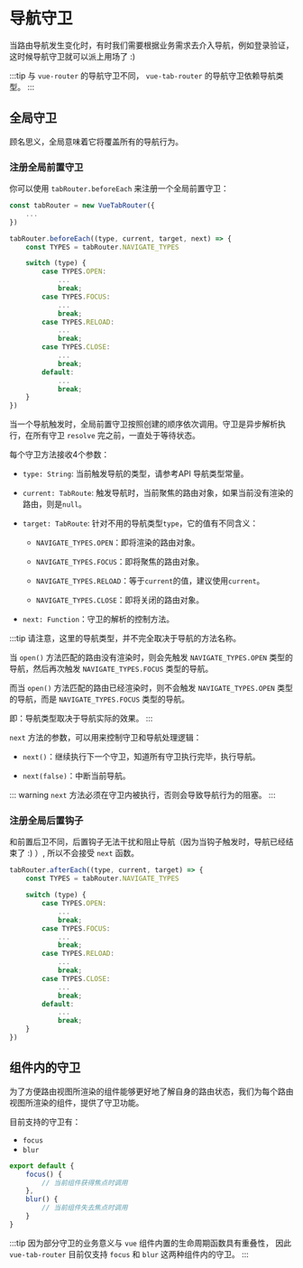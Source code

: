 # 导航守卫

当路由导航发生变化时，有时我们需要根据业务需求去介入导航，例如登录验证，这时候导航守卫就可以派上用场了 :)

:::tip
与 `vue-router` 的导航守卫不同， `vue-tab-router` 的导航守卫依赖导航类型。
:::

## 全局守卫

顾名思义，全局意味着它将覆盖所有的导航行为。

### 注册全局前置守卫

你可以使用 `tabRouter.beforeEach` 来注册一个全局前置守卫：

```javascript
const tabRouter = new VueTabRouter({
    ...
})

tabRouter.beforeEach((type, current, target, next) => {
    const TYPES = tabRouter.NAVIGATE_TYPES

    switch (type) {
        case TYPES.OPEN:
            ...
            break;
        case TYPES.FOCUS:
            ...
            break;
        case TYPES.RELOAD:
            ...
            break;
        case TYPES.CLOSE:
            ...
            break;
        default:
            ...
            break;
    }
})
```

当一个导航触发时，全局前置守卫按照创建的顺序依次调用。守卫是异步解析执行，在所有守卫 `resolve` 完之前，一直处于等待状态。

每个守卫方法接收4个参数：

* `type: String`: 当前触发导航的类型，请参考<TabRouterLink open="/api/NAVIGATE_TYPES">API 导航类型常量</TabRouterLink>。

* `current: TabRoute`: 触发导航时，当前聚焦的路由对象，如果当前没有渲染的路由，则是`null`。

* `target: TabRoute`: 针对不用的导航类型`type`，它的值有不同含义：
  
  + `NAVIGATE_TYPES.OPEN`：即将渲染的路由对象。
  
  + `NAVIGATE_TYPES.FOCUS`：即将聚焦的路由对象。
  
  + `NAVIGATE_TYPES.RELOAD`：等于`current`的值，建议使用`current`。
 
  + `NAVIGATE_TYPES.CLOSE`：即将关闭的路由对象。

* `next: Function`：守卫的解析的控制方法。

:::tip
请注意，这里的导航类型，并不完全取决于导航的方法名称。

当 `open()` 方法匹配的路由没有渲染时，则会先触发 `NAVIGATE_TYPES.OPEN` 类型的导航，然后再次触发 `NAVIGATE_TYPES.FOCUS` 类型的导航。

而当 `open()` 方法匹配的路由已经渲染时，则不会触发 `NAVIGATE_TYPES.OPEN` 类型的导航，而是 `NAVIGATE_TYPES.FOCUS` 类型的导航。

即：导航类型取决于导航实际的效果。
:::

`next` 方法的参数，可以用来控制守卫和导航处理逻辑：

* `next()`：继续执行下一个守卫，知道所有守卫执行完毕，执行导航。

* `next(false)`：中断当前导航。

::: warning
`next` 方法必须在守卫内被执行，否则会导致导航行为的阻塞。
:::

### 注册全局后置钩子

和前置后卫不同，后置钩子无法干扰和阻止导航（因为当钩子触发时，导航已经结束了 :) ）, 所以不会接受 `next` 函数。

```javascript
tabRouter.afterEach((type, current, target) => {
    const TYPES = tabRouter.NAVIGATE_TYPES

    switch (type) {
        case TYPES.OPEN:
            ...
            break;
        case TYPES.FOCUS:
            ...
            break;
        case TYPES.RELOAD:
            ...
            break;
        case TYPES.CLOSE:
            ...
            break;
        default:
            ...
            break;
    }
})
```

## 组件内的守卫

为了方便路由视图所渲染的组件能够更好地了解自身的路由状态，我们为每个路由视图所渲染的组件，提供了守卫功能。

目前支持的守卫有：

* `focus`
* `blur`

```javascript
export default {
    focus() {
        // 当前组件获得焦点时调用
    },
    blur() {
        // 当前组件失去焦点时调用
    }
}
```

:::tip
因为部分守卫的业务意义与 `vue` 组件内置的生命周期函数具有重叠性， 因此 `vue-tab-router` 目前仅支持 `focus` 和 `blur` 这两种组件内的守卫。
:::
